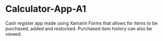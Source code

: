 # Calculator-App-A1

Cash register app made using Xamarin Forms that allows for items to be purchased, added and restocked. Purchased item history can also be viewed.
